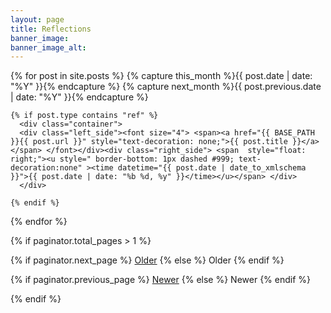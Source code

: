 ```yaml
---
layout: page
title: Reflections
banner_image: 
banner_image_alt: 
---
```


<article class="post">
{% for post in site.posts %}
    {% capture this_month %}{{ post.date | date: "%Y" }}{% endcapture %}
    {% capture next_month %}{{ post.previous.date | date: "%Y" }}{% endcapture %}

    {% if post.type contains "ref" %}
      <div class="container">
      <div class="left_side"><font size="4"> <span><a href="{{ BASE_PATH }}{{ post.url }}" style="text-decoration: none;">{{ post.title }}</a></span> </font></div><div class="right_side"> <span  style="float: right;"><u style=" border-bottom: 1px dashed #999; text-decoration:none" ><time datetime="{{ post.date | date_to_xmlschema }}">{{ post.date | date: "%b %d, %y" }}</time></u></span> </div>
      </div>   
      
    {% endif %}
 
{% endfor %}
</article>


{% if paginator.total_pages > 1 %}
<div class="pagination">

  {% if paginator.next_page %}
      <a class="pagination-item older btn" href="{{ paginator.next_page_path | prepend: site.baseurl | append: '/' | replace: '//', '/' }}">Older</a>
  {% else %}
    <span class="pagination-item older btn-disabled">Older</span>
  {% endif %}

  {% if paginator.previous_page %}
    <a class="pagination-item newer btn " href="{{ paginator.previous_page_path | prepend: site.baseurl | append: '/' | replace: '//', '/' }}">Newer</a>
  {% else %}
    <span class="pagination-item newer btn-disabled">Newer</span>
  {% endif %}

</div>
{% endif %}

<script type="application/ld+json">
{
    "@context": "http://schema.org",
    "@type": "WebSite",
    "url": "{{ '' | prepend: site.baseurl | prepend: site.url | append: '/' }}"
    }
}
</script>
